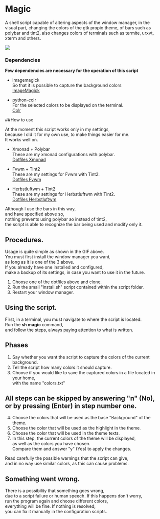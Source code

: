 # Magic
A shell script capable of altering aspects of the window manager, in the visual part, changing the colors of the gtk propio theme, of bars such as polybar and tint2, also changes colors of terminals such as termite, urxvt, xterm and others.

![](https://github.com/Paladin1991/Magic/blob/main/exemplo.gif)

### Dependencies

**Few dependencies are necessary for the operation of this script**

* imagemagick  
So that it is possible to capture the background colors  
[ImageMagick](https://imagemagick.org/script/index.php)

* python-colr  
For the selected colors to be displayed on the terminal.  
[Colr](https://pypi.org/project/Colr/)  

##How to use  

At the moment this script works only in my settings,  
because I did it for my own use, to make things easier for me.  
It works well on.  

* Xmonad + Polybar  
These are my xmonad configurations with polybar.  
[Dotfiles Xmonad](https://github.com/Paladin1991/dotfiles.xmonad)

* Fvwm + Tint2  
These are my settings for Fvwm with Tint2.  
[Dotfiles Fvwm](https://github.com/Paladin1991/dotfiles.fvwm)  

* Herbstluftwm + Tint2  
These are my settings for Herbstluftwm with Tint2.  
[Dotfiles Herbstluftwm](https://github.com/Paladin1991/dotifiles.herbstluftwm)

Although I use the bars in this way,  
and have specified above so,  
nothing prevents using polybar ao instead of tint2,  
the script is able to recognize the bar being used and modify only it.  

## Procedures.  

Usage is quite simple as shown in the GIF above.  
You must first install the window manager you want,  
as long as it is one of the 3 above.  
If you already have one installed and configured,  
make a backup of its settings, in case you want to use it in the future.

1. Choose one of the dotfiles above and clone.  
2. Run the small "install.sh" script contained within the script folder.  
3. Restart your window manager.  

## Using the script.  

First, in a terminal, you must navigate to where the script is located.  
Run the **sh magic** command,  
and follow the steps, always paying attention to what is written.

## Phases

1. Say whether you want the script to capture the colors of the current background.  
2. Tell the script how many colors it should capture.  
3. Choose if you would like to save the captured colors in a file located in your home,  
with the name "colors.txt"

## All steps can be skipped by answering "n" (No), or by pressing (Enter) in step number one.

4. Choose the colors that will be used as the base "Background" of the theme.  
5. Choose the color that will be used as the highlight in the theme.  
6. Choose the color that will be used in the theme texts.  
7. In this step, the current colors of the theme will be displayed,  
as well as the colors you have chosen.  
Compare them and answer "y" (Yes) to apply the changes.  

Read carefully the possible warnings that the script can give,  
and in no way use similar colors, as this can cause problems.  

## Something went wrong.

There is a possibility that something goes wrong,  
due to a script failure or human speech. If this happens don't worry,  
run the program again and choose different colors,  
everything will be fine. If nothing is resolved,  
you can fix it manually in the configuration scripts.



